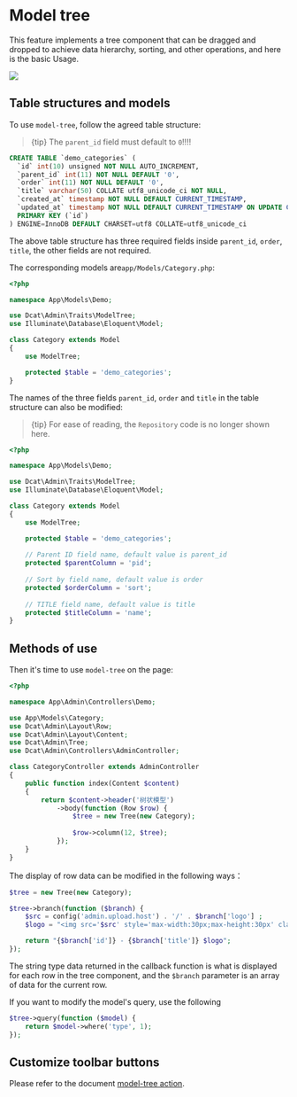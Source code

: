 # Model tree

This feature implements a tree component that can be dragged and dropped to achieve data hierarchy, sorting, and other operations, and here is the basic Usage.

<a href="http://103.39.211.179:8080/admin/auth/permissions" target="_blank">
    <img class="img img-full" src="{{public}}/assets/img/screenshots/model-tree.png">
</a>

## Table structures and models
To use `model-tree`, follow the agreed table structure:

> {tip} The `parent_id` field must default to `0`!!!!

```sql
CREATE TABLE `demo_categories` (
  `id` int(10) unsigned NOT NULL AUTO_INCREMENT,
  `parent_id` int(11) NOT NULL DEFAULT '0',
  `order` int(11) NOT NULL DEFAULT '0',
  `title` varchar(50) COLLATE utf8_unicode_ci NOT NULL,
  `created_at` timestamp NOT NULL DEFAULT CURRENT_TIMESTAMP,
  `updated_at` timestamp NOT NULL DEFAULT CURRENT_TIMESTAMP ON UPDATE CURRENT_TIMESTAMP,
  PRIMARY KEY (`id`)
) ENGINE=InnoDB DEFAULT CHARSET=utf8 COLLATE=utf8_unicode_ci
```
The above table structure has three required fields inside `parent_id`, `order`, `title`, the other fields are not required.

The corresponding models are`app/Models/Category.php`:
```php
<?php

namespace App\Models\Demo;

use Dcat\Admin\Traits\ModelTree;
use Illuminate\Database\Eloquent\Model;

class Category extends Model
{
    use ModelTree;

    protected $table = 'demo_categories';
}
```
The names of the three fields `parent_id`, `order` and `title` in the table structure can also be modified:

> {tip} For ease of reading, the `Repository` code is no longer shown here.

```php
<?php

namespace App\Models\Demo;

use Dcat\Admin\Traits\ModelTree;
use Illuminate\Database\Eloquent\Model;

class Category extends Model
{
    use ModelTree;

    protected $table = 'demo_categories';
    
    // Parent ID field name, default value is parent_id
    protected $parentColumn = 'pid';
    
    // Sort by field name, default value is order
    protected $orderColumn = 'sort';
    
    // TITLE field name, default value is title
    protected $titleColumn = 'name';
}
```

## Methods of use
Then it's time to use `model-tree` on the page:
```php
<?php

namespace App\Admin\Controllers\Demo;

use App\Models\Category;
use Dcat\Admin\Layout\Row;
use Dcat\Admin\Layout\Content;
use Dcat\Admin\Tree;
use Dcat\Admin\Controllers\AdminController;

class CategoryController extends AdminController
{
    public function index(Content $content)
    {
        return $content->header('树状模型')
            ->body(function (Row $row) {
                $tree = new Tree(new Category);
                
                $row->column(12, $tree);
            });
    }
}
```
The display of row data can be modified in the following ways：
```php
$tree = new Tree(new Category);

$tree->branch(function ($branch) {
    $src = config('admin.upload.host') . '/' . $branch['logo'] ;
    $logo = "<img src='$src' style='max-width:30px;max-height:30px' class='img'/>";

    return "{$branch['id']} - {$branch['title']} $logo";
});
```
The string type data returned in the callback function is what is displayed for each row in the tree component, and the `$branch` parameter is an array of data for the current row.

If you want to modify the model's query, use the following
```php
$tree->query(function ($model) {
    return $model->where('type', 1);
});
```

## Customize toolbar buttons

Please refer to the document [model-tree action](action-tree.md).




